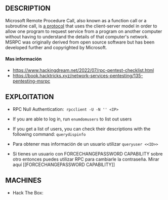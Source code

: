 
## DESCRIPTION

Microsoft Remote Procedure Call, also known as a function call or a subroutine call, is [a protocol](http://searchmicroservices.techtarget.com/definition/Remote-Procedure-Call-RPC) that uses the client-server model in order to allow one program to request service from a program on another computer without having to understand the details of that computer's network. MSRPC was originally derived from open source software but has been developed further and copyrighted by Microsoft.


#### Mas información
* https://www.hackingdream.net/2022/07/rpc-pentest-checklist.html
* https://book.hacktricks.xyz/network-services-pentesting/135-pentesting-msrpc


## EXPLOITATION

* RPC Null Authentication:  `rpcclient -U -N '' <IP>`

* If you are able to log in, run `enumdomusers` to list out users

* If you get a list of users, you can check their descriptions with the following command: `querydispinfo`

* Para obtener mas información de un usuario utilizar `queryuser <<ID>>`

* Si tienes un usuario con FORCECHANGEPASSWORD CAPABILITY sobre otro entonces puedes utilizar RPC para cambiarle la contraseña. Mirar aquí [[FORCECHANGEPASSWORD CAPABILITY]]

## MACHINES

* Hack The Box: 
